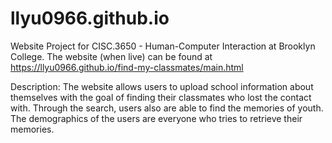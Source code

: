 # llyu0966.github.io
Website Project for CISC.3650 - Human-Computer Interaction at Brooklyn College. 
The website (when live) can be found at https://llyu0966.github.io/find-my-classmates/main.html

Description:
The website allows users to upload school information about themselves with the goal of finding their classmates who lost the contact with. Through the search, users also are able to find the memories of youth. The demographics of the users are everyone who tries to retrieve their memories.

